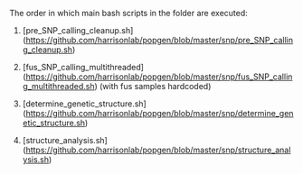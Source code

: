 The order in which main bash scripts in the folder are executed:

1) [pre_SNP_calling_cleanup.sh] (https://github.com/harrisonlab/popgen/blob/master/snp/pre_SNP_calling_cleanup.sh)

2) [fus_SNP_calling_multithreaded] (https://github.com/harrisonlab/popgen/blob/master/snp/fus_SNP_calling_multithreaded.sh) (with fus samples hardcoded)

3) [determine_genetic_structure.sh] (https://github.com/harrisonlab/popgen/blob/master/snp/determine_genetic_structure.sh)

4) [structure_analysis.sh] (https://github.com/harrisonlab/popgen/blob/master/snp/structure_analysis.sh)
